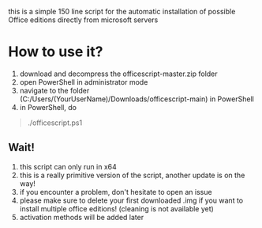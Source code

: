 this is a simple 150 line script for the automatic installation of possible Office editions directly from microsoft servers

# How to use it?
1. download and decompress the officescript-master.zip folder
2. open PowerShell in administrator mode
3. navigate to the folder (C:/Users/(YourUserName)/Downloads/officescript-main) in PowerShell
4. in PowerShell, do 
> ./officescript.ps1

## Wait!
1. this script can only run in x64
2. this is a really primitive version of the script, another update is on the way!
3. if you encounter a problem, don't hesitate to open an issue
4. please make sure to delete your first downloaded .img if you want to install multiple office editions! (cleaning is not available yet)
5. activation methods will be added later

